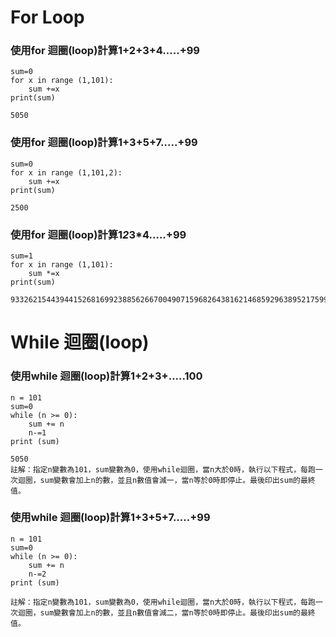 # For Loop

### 使用for 迴圈(loop)計算1+2+3+4.....+99
```
sum=0
for x in range (1,101):
    sum +=x
print(sum)
```
```
5050
```
### 使用for 迴圈(loop)計算1+3+5+7.....+99
```
sum=0
for x in range (1,101,2):
    sum +=x
print(sum)
```
```
2500
```
### 使用for 迴圈(loop)計算1*2*3*4.....+99
```
sum=1
for x in range (1,101):
    sum *=x
print(sum)
```
```
93326215443944152681699238856266700490715968264381621468592963895217599993229915608941463976156518286253697920827223758251185210916864000000000000000000000000
```
# While 迴圈(loop)
### 使用while 迴圈(loop)計算1+2+3+.....100
```
n = 101
sum=0
while (n >= 0):
    sum += n
    n-=1
print (sum)

```
```
5050
註解：指定n變數為101，sum變數為0，使用while迴圈，當n大於0時，執行以下程式，每跑一次迴圈，sum變數會加上n的數，並且n數值會減一，當n等於0時即停止。最後印出sum的最終值。
```
### 使用while 迴圈(loop)計算1+3+5+7.....+99
```
n = 101
sum=0
while (n >= 0):
    sum += n
    n-=2
print (sum)

```
```
註解：指定n變數為101，sum變數為0，使用while迴圈，當n大於0時，執行以下程式，每跑一次迴圈，sum變數會加上n的數，並且n數值會減二，當n等於0時即停止。最後印出sum的最終值。
```
